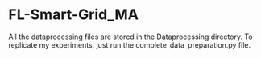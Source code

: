 # FL-Smart-Grid_MA

All the dataprocessing files are stored in the Dataprocessing directory.
To replicate my experiments, just run the complete_data_preparation.py file.